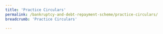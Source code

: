 ```yaml
---
title: 'Practice Circulars'
permalink: /bankruptcy-and-debt-repayment-scheme/practice-circulars/
breadcrumb: 'Practice Circulars'

---
```


